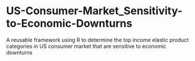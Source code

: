 # US-Consumer-Market_Sensitivity-to-Economic-Downturns
A reusable framework using R to determine the top income elastic product categories in US consumer market that are sensitive to economic downturns
